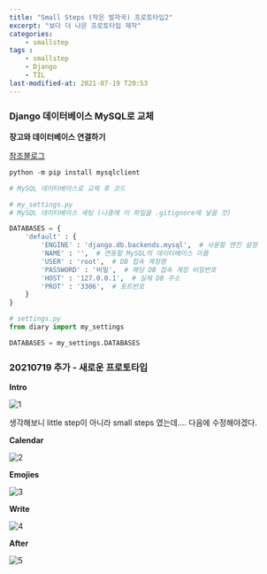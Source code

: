 ```yaml
---
title: "Small Steps (작은 발자국) 프로토타입2"
excerpt: "보다 더 나은 프로토타입 제작"
categories:
    - smallstep
tags :
    - smallstep
    - Django
    - TIL
last-modified-at: 2021-07-19 T20:53
---
```


###  Django 데이터베이스 MySQL로 교체

**장고와 데이터베이스 연결하기**

[참조블로그](https://velog.io/@devmin/Django-MySQL-Connect)

```python
python -m pip install mysqlclient
```

```python
# MySQL 데이터베이스로 교체 후 코드

# my_settings.py
# MySQL 데이터베이스 세팅 (나중에 이 파일을 .gitignore에 넣을 것)

DATABASES = {
    'default' : {
        'ENGINE' : 'django.db.backends.mysql',  # 사용할 엔진 설정
        'NAME' : '',  # 연동할 MySQL의 데이터베이스 이름  
        'USER' : 'root',  # DB 접속 계정명
        'PASSWORD' : '비밀',  # 해당 DB 접속 계정 비밀번호
        'HOST' : '127.0.0.1',  # 실제 DB 주소
        'PROT' : '3306',  # 포트번호
    }
}

# settings.py
from diary import my_settings

DATABASES = my_settings.DATABASES
```

### 20210719 추가 - 새로운 프로토타입

__Intro__

![1](/assets/Prototype2/프로토타입.jpg)

생각해보니 little step이 아니라 small steps 였는데.... 다음에 수정해야겠다.

__Calendar__

![2](/assets/Prototype2/7월달력.jpg)

__Emojies__

![3](/assets/Prototype2/이모지들.jpg)

__Write__

![4](/assets/Prototype2/일기화면.jpg)

__After__

![5](/assets/Prototype2/일기쓴후.jpg)
